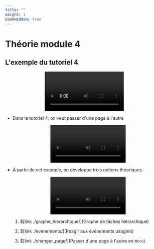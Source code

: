 ```yaml
---
title: ""
weight: 1
bookHidden: true
---
```



# Théorie module 4

## L'exemple du tutoriel 4

<center>
<video width="50%" src="presentation.mp4" type="video/mp4" controls>
</center>

* Dans le tutoriel 4, on veut passer d'une page à l'autre

    <center>
    <video width="50%" src="tut04.mp4" type="video/mp4" loop nocontrols autoplay>
    </center>

* À partir de cet exemple, on développe trois notions théoriques

    <center>
    <video width="50%" src="notions.mp4" type="video/mp4" controls>
    </center>

    1. $[link ./graphe_hierarchique/](Graphe de tâches hiérarchique)

    1. $[link ./evenements/](Réagir aux événements usagers)

    1. $[link ./changer_page/](Passer d'une page à l'autre en `Ntro`)
